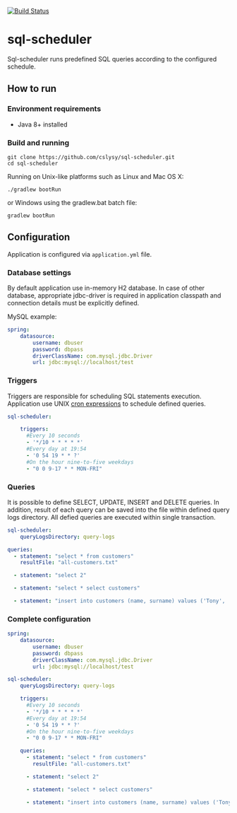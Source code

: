 [![Build Status](https://travis-ci.org/cslysy/sql-scheduler.svg)](https://travis-ci.org/cslysy/sql-scheduler)

# sql-scheduler
Sql-scheduler runs predefined SQL queries according to the configured schedule.

## How to run

### Environment requirements

  * Java 8+ installed

### Build and running

    git clone https://github.com/cslysy/sql-scheduler.git
    cd sql-scheduler

Running on Unix-like platforms such as Linux and Mac OS X:

    ./gradlew bootRun

or Windows using the gradlew.bat batch file:

    gradlew bootRun

## Configuration

Application is configured via `application.yml` file.

### Database settings
By default application use in-memory H2 database. In case of other database, appropriate jdbc-driver is required in application classpath and connection details must be explicitly defined.

MySQL example:
```yaml
spring:
    datasource:
        username: dbuser
        password: dbpass
        driverClassName: com.mysql.jdbc.Driver
        url: jdbc:mysql://localhost/test
```

### Triggers
Triggers are responsible for scheduling SQL statements execution. Application use UNIX [cron expressions][cron] to schedule defined queries.

```yaml
sql-scheduler:

    triggers:
      #Every 10 seconds
      - '*/10 * * * * *'
      #Every day at 19:54
      - '0 54 19 * * ?'
      #On the hour nine-to-five weekdays
      - "0 0 9-17 * * MON-FRI"
```

### Queries
It is possible to define SELECT, UPDATE, INSERT and DELETE queries. In addition, result of each query can be saved into the file within defined query logs directory. All defied queries are executed within single transaction.

```yaml
sql-scheduler:
    queryLogsDirectory: query-logs

queries:          
  - statement: "select * from customers"
    resultFile: "all-customers.txt"

  - statement: "select 2"

  - statement: "select * select customers"

  - statement: "insert into customers (name, surname) values ('Tony', 'Stark')"
```

### Complete configuration

```yaml
spring:
    datasource:
        username: dbuser
        password: dbpass
        driverClassName: com.mysql.jdbc.Driver
        url: jdbc:mysql://localhost/test

sql-scheduler:
    queryLogsDirectory: query-logs

    triggers:
      #Every 10 seconds
      - '*/10 * * * * *'
      #Every day at 19:54
      - '0 54 19 * * ?'
      #On the hour nine-to-five weekdays
      - "0 0 9-17 * * MON-FRI"

    queries:          
      - statement: "select * from customers"
        resultFile: "all-customers.txt"

      - statement: "select 2"

      - statement: "select * select customers"

      - statement: "insert into customers (name, surname) values ('Tony', 'Stark')"
```

[cron]:https://en.wikipedia.org/wiki/Cron
